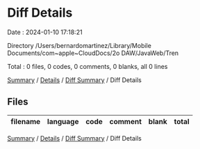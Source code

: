 # Diff Details

Date : 2024-01-10 17:18:21

Directory /Users/bernardomartinez/Library/Mobile Documents/com~apple~CloudDocs/2o DAW/JavaWeb/Tren

Total : 0 files,  0 codes, 0 comments, 0 blanks, all 0 lines

[Summary](results.md) / [Details](details.md) / [Diff Summary](diff.md) / Diff Details

## Files
| filename | language | code | comment | blank | total |
| :--- | :--- | ---: | ---: | ---: | ---: |

[Summary](results.md) / [Details](details.md) / [Diff Summary](diff.md) / Diff Details